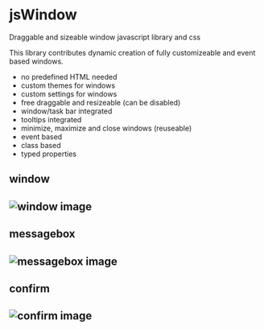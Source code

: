 # jsWindow
Draggable and sizeable window javascript library and css

This library contributes dynamic creation of fully customizeable and event based windows. 

  - no predefined HTML needed
  - custom themes for windows
  - custom settings for windows
  - free draggable and resizeable (can be disabled)
  - window/task bar integrated
  - tooltips integrated
  - minimize, maximize and close windows (reuseable)
  - event based
  - class based
  - typed properties
  
## window
  
![window image](https://github.com/TosiHyper/jsWindow/blob/master/Resources/window.PNG?raw=true)
---
  
## messagebox
  
![messagebox image](https://github.com/TosiHyper/jsWindow/blob/master/Resources/Messagebox.PNG?raw=true)
---
  
## confirm

![confirm image](https://github.com/TosiHyper/jsWindow/blob/master/Resources/confirm.PNG?raw=true)
---
